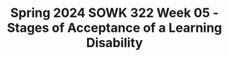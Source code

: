 ---
layout: single_embed_slide
title: "Spring 2024 SOWK 322 Week 05 - Stages of Acceptance of a Learning Disability"
presentation_id: HJoc3N
canonical_url: /presentations/HJoc3N/
slides:
  - slide_name: ../deck-12181-large-0.jpeg
    slide_thumbnail: ../deck-12181-thumb-0.jpeg
    slide_text: >
      <p>SOWK 322 Week 05
      Stages of Acceptance of a Learning Disability
      Heritage University Spring 2024 Jacob Campbell, Ph.D. LICSW at Heritage University</p>
      
  - slide_name: ../deck-12181-large-1.jpeg
    slide_thumbnail: ../deck-12181-thumb-1.jpeg
    slide_text: >
      <p>Plan for Week Five Lecture A Short Video Week 5 t sks
      a
      Le rning Dis bility
      a
      a
      a
      a
      a
      St ges of Accept nce of</p>
      
  - slide_name: ../deck-12181-large-2.jpeg
    slide_thumbnail: ../deck-12181-thumb-2.jpeg
    slide_text: >
      <p>Tasks
      You Ar Aree Not Alone For Parents When They Learn Their Child Has a Disability by Patricia McGill Smith
      For Week Five
      the child’s problem. Anger can also color communication between husband and wife or with grandparents or significant others in the family. Early on, it seems that the anger is so intense that it touches almost anyone, because it is triggered by the feelings of grief and inexplicable loss that one does not know how to explain or deal with.
      During this period of time… so many different feelings can flood the mind and the heart… If you have recently learned that your child is developmentally delayed or has a disability (which may or may not be completely defined), this message may be for you. It is written from the personal perspective of a parent who has shared this experience and all that goes with it. When parents learn about any difficulty or problem in their child’s development, this information comes as a tremendous blow. The day my child was diagnosed as having a disability, I was devastated—and so confused that I recall little else about those first days other than the heartbreak. Another parent described this event as a “black sack” being pulled down over her head, blocking her ability to hear, see, and think in normal ways. Another parent described the trauma as “having a knife stuck” in her heart. Perhaps these descriptions seem a bit dramatic, yet it has been my experience that they may not sufficiently describe the many
      emotions that flood parents’ minds and hearts when they receive any bad news about their child. Many things can be done to help yourself through this period of trauma. That is what this paper is all about. In order to talk about some of the good things that can happen to alleviate the anxiety, let us first take a look at some of the reactions that occur.
      Common Reactions On learning that their child may have a disability, most parents react in ways that have been shared by all parents before them who have also been faced with this disappointment and this enormous challenge. One of the first reactions is denial—“This cannot be happening to me, to my child, to our family.” Denial rapidly merges with anger, which may be directed toward the medical personnel who were involved in providing the information about
      Fear is another immediate response. People often fear the unknown more than they fear the known. Having the complete diagnosis and some knowledge of the child’s future prospects can be easier than uncertainty. In either case, however, fear of the future is a common emotion: “What is going to happen to this child when he is five years old, when he is twelve, when he is twenty-one? What is going to happen to this child when I am gone?” Then other questions arise: “Will he ever learn? Will he ever go to college? Will he or she have the capability of loving and living and laughing and doing all the things that we had planned?”
      Watch Epler (2018)
      Other unknowns also inspire fear. Parents fear that the child’s condition will be the very worst it possibly could be. Over the years, I have spoken with so many parents who said that their first thoughts were totally bleak. One expects the worst. Memories return of persons with disabilities one has known. Sometimes there is guilt over some
      McGill Smith (n.d.) 2
      Reply
      You Are Not Alon
      1 of 6
      • • • • •
      Ch pter 8 Re ding Discussion Topics Re lecting on Articles bout Supports Onset of Dis bility During the Course of Dis bility Developing Accept nce Rel ted to Outcome</p>
      
  - slide_name: ../deck-12181-large-3.jpeg
    slide_thumbnail: ../deck-12181-thumb-3.jpeg
    slide_text: >
      <p>Stages of Acceptance of a Learning Disability Higgins et al. (2002) • St ge One: Aw reness of
      Di erence
      • St ge Two: The L beling Event • St ge Three: Underst nding/Negoti ting the L bel • St ge Four: Comp rtment liz tion
      • St ge Five: Tr nsform tion</p>
      
  - slide_name: ../deck-12181-large-4.jpeg
    slide_thumbnail: ../deck-12181-thumb-4.jpeg
    slide_text: >
      <p>$$$$
      Student Example Him learning to understand his needs and prepare for life</p>
      
  - slide_name: ../deck-12181-large-5.jpeg
    slide_thumbnail: ../deck-12181-thumb-5.jpeg
    slide_text: >
      <p>Reference Epler, M. B. (2018). 3 w ys to be better lly in the workpl ce [Video]. TED. https:// www.ted.com/t lks/melind _bri n <em>epler_3_w ys_to_be</em> <em>better</em> lly_in_the_workpl ce Higgins, E. L., R skind, M. H., Goldberg, R. J., &amp; Herm n, K. L. (2002). St ges of ccept nce of le rning dis bility: The imp ct of l beling. Le rning Dis bility Qu rterly, 25(1), 3-18. https:// doi.org/10.2307/1511187 McGill Smith, P. (n.d.). You re not lone: For p rents when they le rn th t their child h s dis bility. Center for P rent Inform tion &amp; Resources. https://www.p rentcenterhub.org/ not lone/ Rothm n, J. (2018). Soci l work pr ctice cross dis bility (2nd ed.). Routledge
      Smith, M. (2023, October 17). Illness nd dis bility: Living well with dis bility. HelpGuide. https://www.helpguide.org/ rticles/he lthy-living/living-well-with- -dis bility.htm</p>
      
---